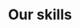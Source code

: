 ---
layout: collective.njk
permalink: /en/collective/index.html
title: Our skills
content: >-
  Officina Neukölln is run as a collective by a group of people working mainly
  in the visual arts with a focus on photography and filmmaking, as well as
  researchers, translators, writers, graphic designers or music producers.
  Sharing more than a space is essential to us. We want to get together for a
  good meal, to create synergies as well as moments! Each of us is involved in
  the organization of the space and public events. It’s a place for interaction
  and sharing, where the skills and personality of each contribute to make the
  Officina a unique and creative place.


  If you are interested in renting a desk, please contact us via our contact form.
shop: Through our collective shop, we aim to promote and support the work of our
  community.
---
